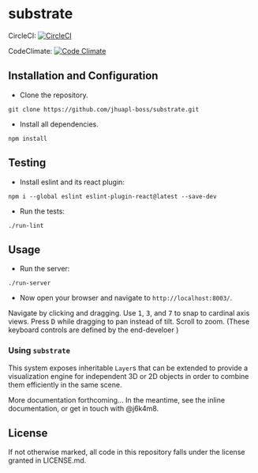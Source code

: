 # substrate

CircleCI: [![CircleCI](https://circleci.com/gh/jhuapl-boss/substrate/tree/master.svg?style=svg)](https://circleci.com/gh/jhuapl-boss/substrate/tree/master)

CodeClimate: [![Code Climate](https://codeclimate.com/github/jhuapl-boss/substrate/badges/gpa.svg)](https://codeclimate.com/github/jhuapl-boss/substrate)

## Installation and Configuration

- Clone the repository.
```
git clone https://github.com/jhuapl-boss/substrate.git
```
- Install all dependencies.
```
npm install
```

## Testing
- Install eslint and its react plugin:
```
npm i --global eslint eslint-plugin-react@latest --save-dev
```
- Run the tests:
```
./run-lint
```

## Usage
- Run the server:
```
./run-server
```
- Now open your browser and navigate to `http://localhost:8003/`.

 Navigate by clicking and dragging. Use <kbd>1</kbd>, <kbd>3</kbd>, and <kbd>7</kbd> to snap to cardinal axis views. Press <kbd>D</kbd> while dragging to pan instead of tilt. Scroll to zoom. (These keyboard controls are defined by the end-develoer )

### Using `substrate`

This system exposes inheritable `Layer`s that can be extended to provide a visualization engine for independent 3D or 2D objects in order to combine them efficiently in the same scene.

More documentation forthcoming... In the meantime, see the inline documentation, or get in touch with @j6k4m8.

## License
If not otherwise marked, all code in this repository falls under the license granted in LICENSE.md.

